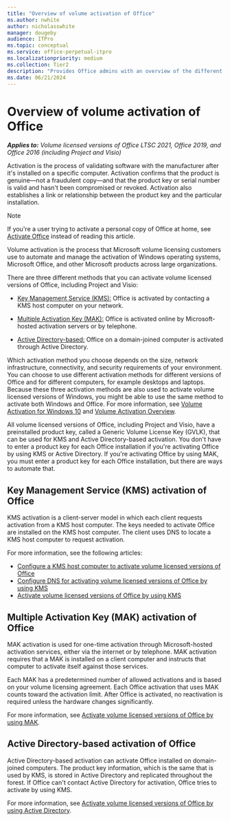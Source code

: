 ```yaml
---
title: "Overview of volume activation of Office"
ms.author: nwhite
author: nicholasswhite
manager: dougeby
audience: ITPro
ms.topic: conceptual
ms.service: office-perpetual-itpro
ms.localizationpriority: medium
ms.collection: Tier2
description: "Provides Office admins with an overview of the different types of activation, such as KMS and MAK, available for volume licensed versions of Office, Project, and Visio."
ms.date: 06/21/2024
---
```


# Overview of volume activation of Office

***Applies to:*** *Volume licensed versions of Office LTSC 2021, Office 2019, and Office 2016 (including Project and Visio)*

Activation is the process of validating software with the manufacturer after it's installed on a specific computer. Activation confirms that the product is genuine—not a fraudulent copy—and that the product key or serial number is valid and hasn't been compromised or revoked. Activation also establishes a link or relationship between the product key and the particular installation.

> [!NOTE]
> If you're a user trying to activate a personal copy of Office at home, see [Activate Office](https://support.microsoft.com/office/5bd38f38-db92-448b-a982-ad170b1e187e) instead of reading this article.
  
Volume activation is the process that Microsoft volume licensing customers use to automate and manage the activation of Windows operating systems, Microsoft Office, and other Microsoft products across large organizations.

There are three different methods that you can activate volume licensed versions of Office, including Project and Visio:
  
- [Key Management Service (KMS):](#key-management-service-kms-activation-of-office) Office is activated by contacting a KMS host computer on your network.

- [Multiple Activation Key (MAK):](#multiple-activation-key-mak-activation-of-office) Office is activated online by Microsoft-hosted activation servers or by telephone.

- [Active Directory-based:](#active-directory-based-activation-of-office) Office on a domain-joined computer is activated through Active Directory.

Which activation method you choose depends on the size, network infrastructure, connectivity, and security requirements of your environment. You can choose to use different activation methods for different versions of Office and for different computers, for example desktops and laptops. Because these three activation methods are also used to activate volume licensed versions of Windows, you might be able to use the same method to activate both Windows and Office. For more information, see [Volume Activation for Windows 10](/windows/deployment/volume-activation/volume-activation-windows-10) and [Volume Activation Overview](/previous-versions/windows/it-pro/windows-server-2012-R2-and-2012/hh831612(v=ws.11)).

All volume licensed versions of Office, including Project and Visio, have a preinstalled product key, called a Generic Volume License Key (GVLK), that can be used for KMS and Active Directory-based activation. You don't have to enter a product key for each Office installation if you're activating Office by using KMS or Active Directory. If you're activating Office by using MAK, you must enter a product key for each Office installation, but there are ways to automate that.
  
## Key Management Service (KMS) activation of Office

KMS activation is a client-server model in which each client requests activation from a KMS host computer. The keys needed to activate Office are installed on the KMS host computer. The client uses DNS to locate a KMS host computer to request activation.

For more information, see the following articles:

- [Configure a KMS host computer to activate volume licensed versions of Office](configure-a-kms-host-computer-for-office.md)
- [Configure DNS for activating volume licensed versions of Office by using KMS](configure-dns-to-activate-office-by-using-kms.md)
- [Activate volume licensed versions of Office by using KMS](activate-office-by-using-kms.md)
  
## Multiple Activation Key (MAK) activation of Office

MAK activation is used for one-time activation through Microsoft-hosted activation services, either via the internet or by telephone. MAK activation requires that a MAK is installed on a client computer and instructs that computer to activate itself against those services.

Each MAK has a predetermined number of allowed activations and is based on your volume licensing agreement. Each Office activation that uses MAK counts toward the activation limit. After Office is activated, no reactivation is required unless the hardware changes significantly.

For more information, see [Activate volume licensed versions of Office by using MAK](activate-office-by-using-mak.md).
  
## Active Directory-based activation of Office

Active Directory-based activation can activate Office installed on domain-joined computers. The product key information, which is the same that is used by KMS, is stored in Active Directory and replicated throughout the forest. If Office can't contact Active Directory for activation, Office tries to activate by using KMS.
  
For more information, see [Activate volume licensed versions of Office by using Active Directory](activate-office-by-using-active-directory.md).